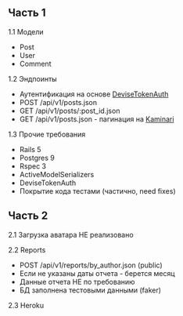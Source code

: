 ## Часть 1

1.1 Модели
  * Post
  * User
  * Comment

1.2 Эндпоинты
  * Аутентификация на основе [DeviseTokenAuth](https://github.com/lynndylanhurley/devise_token_auth)
  * POST /api/v1/posts.json
  * GET  /api/v1/posts/:post_id.json
  * GET  /api/v1/posts.json - пагинация на [Kaminari](https://github.com/kaminari/kaminari)

1.3 Прочие требования
  * Rails 5
  * Postgres 9
  * Rspec 3
  * ActiveModelSerializers
  * DeviseTokenAuth
  * Покрытие кода тестами (частично, need fixes)

## Часть 2
2.1 Загрузка аватара
  НЕ реализовано

2.2 Reports
  * POST /api/v1/reports/by_author.json (public)
  * Если не указаны даты отчета - берется месяц
  * Данные отчета НЕ по требованию
  * БД заполнена тестовыми данными (faker)

2.3 Heroku
